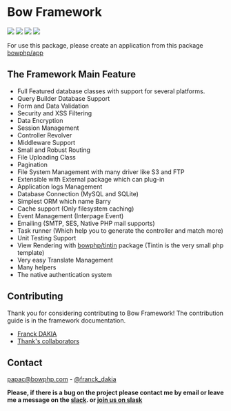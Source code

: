 # Bow Framework

<a href="https://github.com/bowphp/docs" title="docs"><img src="https://img.shields.io/badge/docs-read%20docs-blue.svg?style=flat-square"/></a>
<a href="https://packagist.org/packages/bowphp/framework" title="version"><img src="https://img.shields.io/packagist/v/bowphp/framework.svg?style=flat-square"/></a>
<a href="https://github.com/bowphp/framework/blob/master/LICENSE" title="license"><img src="https://img.shields.io/github/license/mashape/apistatus.svg?style=flat-square"/></a>
<a href="https://travis-ci.org/bowphp/framework" title="Travis branch"><img src="https://img.shields.io/travis/bowphp/framework/master.svg?style=flat-square"/></a>

For use this package, please create an application from this package [bowphp/app](https://github.com/bowphp/app)

## The Framework Main Feature

- Full Featured database classes with support for several platforms.
- Query Builder Database Support
- Form and Data Validation
- Security and XSS Filtering
- Data Encryption
- Session Management
- Controller Revolver
- Middleware Support
- Small and Robust Routing
- File Uploading Class
- Pagination
- File System Management with many driver like S3 and FTP
- Extensible with External package which can plug-in
- Application logs Management
- Database Connection (MySQL and SQLite)
- Simplest ORM which name Barry
- Cache support (Only filesystem caching)
- Event Management (Interpage Event)
- Emailing (SMTP, SES, Native PHP mail supports)
- Task runner (Which help you to generate the controller and match more)
- Unit Testing Support
- View Rendering with [bowphp/tintin](https://github.com/bowphp/tintin) package (Tintin is the very small php template)
- Very easy Translate Management
- Many helpers
- The native authentication system

## Contributing

Thank you for considering contributing to Bow Framework! The contribution guide is in the framework documentation.

- [Franck DAKIA](https://github.com/papac)
- [Thank's collaborators](https://github.com/bowphp/framework/graphs/contributors)

## Contact

[papac@bowphp.com](mailto:papac@bowphp.com) - [@franck_dakia](https://twitter.com/franck_dakia)

**Please, if there is a bug on the project please contact me by email or leave me a message on the [slack](https://bowphp.slack.com). or [join us on slask](https://join.slack.com/t/bowphp/shared_invite/enQtNzMxOTQ0MTM2ODM5LTQ3MWQ3Mzc1NDFiNDYxMTAyNzBkNDJlMTgwNDJjM2QyMzA2YTk4NDYyN2NiMzM0YTZmNjU1YjBhNmJjZThiM2Q)**
